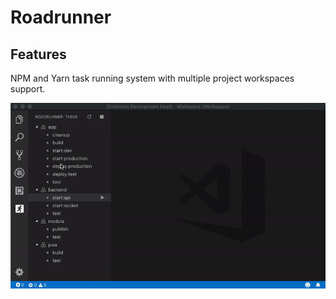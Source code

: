 # Roadrunner

## Features

NPM and Yarn task running system with multiple project workspaces support.

![Roadrunner](https://raw.githubusercontent.com/ruslanchek/vscode-roadrunner/master/preview.gif)
